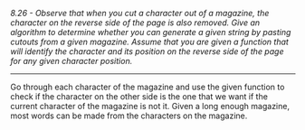 *8.26 - Observe that when you cut a character out of a magazine, the character on the reverse side of the page is also removed. Give an algorithm to determine whether you can generate a given string by pasting cutouts from a given magazine. Assume that you are given a function that will identify the character and its position on the reverse side of the page for any given character position.*
***
Go through each character of the magazine and use the given function to check if the character on the other side is the one that we want if the current character of the magazine is not it. Given a long enough magazine, most words can be made from the characters on the magazine.
